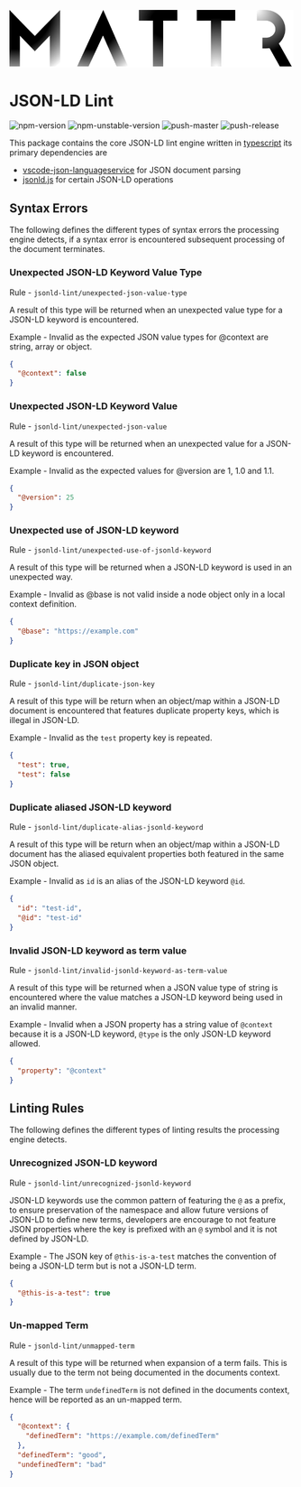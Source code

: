 ![Mattr logo](../../docs/assets/mattr-black.svg)

# JSON-LD Lint

![npm-version](https://badgen.net/npm/v/jsonld-lint)
![npm-unstable-version](https://badgen.net/npm/v/jsonld-lint)
![push-master](https://github.com/mattrglobal/jsonld-lint/workflows/push-master/badge.svg)
![push-release](https://github.com/mattrglobal/jsonld-lint/workflows/push-release/badge.svg)

This package contains the core JSON-LD lint engine written in [typescript](https://www.typescriptlang.org/) its primary dependencies are

- [vscode-json-languageservice](https://github.com/Microsoft/vscode-json-languageservice) for JSON document parsing
- [jsonld.js](https://github.com/digitalbazaar/jsonld.js/blob/master/lib/jsonld.js) for certain JSON-LD operations

## Syntax Errors

The following defines the different types of syntax errors the processing engine detects, if a syntax error is encountered
subsequent processing of the document terminates.

### Unexpected JSON-LD Keyword Value Type

Rule - `jsonld-lint/unexpected-json-value-type`

A result of this type will be returned when an unexpected value type for a JSON-LD keyword is encountered.

Example - Invalid as the expected JSON value types for @context are string, array or object.

```json
{
  "@context": false
}
```

### Unexpected JSON-LD Keyword Value

Rule - `jsonld-lint/unexpected-json-value`

A result of this type will be returned when an unexpected value for a JSON-LD keyword is encountered.

Example - Invalid as the expected values for @version are 1, 1.0 and 1.1.

```json
{
  "@version": 25
}
```

### Unexpected use of JSON-LD keyword

Rule - `jsonld-lint/unexpected-use-of-jsonld-keyword`

A result of this type will be returned when a JSON-LD keyword is used in an unexpected way.

Example - Invalid as @base is not valid inside a node object only in a local context definition.

```json
{
  "@base": "https://example.com"
}
```

### Duplicate key in JSON object

Rule - `jsonld-lint/duplicate-json-key`

A result of this type will be return when an object/map within a JSON-LD document is encountered
that features duplicate property keys, which is illegal in JSON-LD.

Example - Invalid as the `test` property key is repeated.

```json
{
  "test": true,
  "test": false
}
```

### Duplicate aliased JSON-LD keyword

Rule - `jsonld-lint/duplicate-alias-jsonld-keyword`

A result of this type will be return when an object/map within a JSON-LD document
has the aliased equivalent properties both featured in the same JSON object.

Example - Invalid as `id` is an alias of the JSON-LD keyword `@id`.

```json
{
  "id": "test-id",
  "@id": "test-id"
}
```

### Invalid JSON-LD keyword as term value

Rule - `jsonld-lint/invalid-jsonld-keyword-as-term-value`

A result of this type will be returned when a JSON value type of string is encountered where
the value matches a JSON-LD keyword being used in an invalid manner.

Example - Invalid when a JSON property has a string value of `@context` because it is a JSON-LD keyword, `@type` is the only
JSON-LD keyword allowed.

```json
{
  "property": "@context"
}
```

## Linting Rules

The following defines the different types of linting results the processing engine detects.

### Unrecognized JSON-LD keyword

Rule - `jsonld-lint/unrecognized-jsonld-keyword`

JSON-LD keywords use the common pattern of featuring the `@` as a prefix, to ensure preservation of the namespace
and allow future versions of JSON-LD to define new terms, developers are encourage to not feature JSON properties where
the key is prefixed with an `@` symbol and it is not defined by JSON-LD.

Example - The JSON key of `@this-is-a-test` matches the convention of being a JSON-LD term but is not a JSON-LD term.

```json
{
  "@this-is-a-test": true
}
```

### Un-mapped Term

Rule - `jsonld-lint/unmapped-term`

A result of this type will be returned when expansion of a term fails. This is usually due to the term
not being documented in the documents context.

Example - The term `undefinedTerm` is not defined in the documents context, hence will be reported as an
un-mapped term.

```json
{
  "@context": {
    "definedTerm": "https://example.com/definedTerm"
  },
  "definedTerm": "good",
  "undefinedTerm": "bad"
}
```
